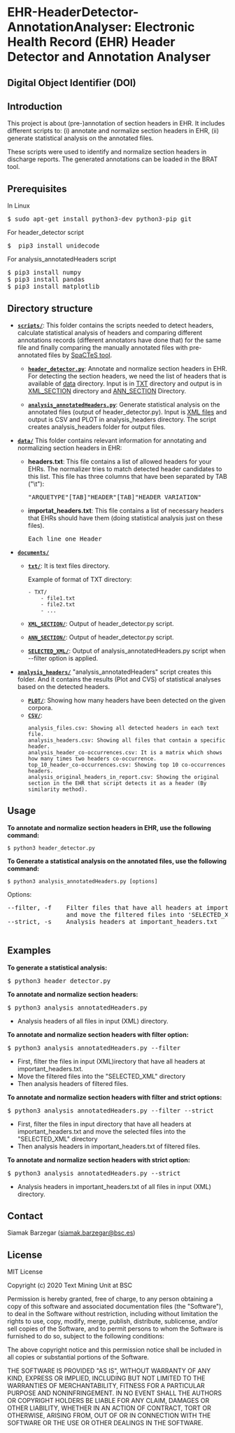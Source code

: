 # EHR-HeaderDetector-AnnotationAnalyser: Electronic Health Record (EHR) Header Detector and Annotation Analyser #

## Digital Object Identifier (DOI)

## Introduction

This project is about (pre-)annotation of section headers in EHR. It includes different scripts to: 
(i) annotate and normalize section headers in EHR, 
(ii) generate statistical analysis on the annotated files. 

These scripts were used to identify and normalize section headers in discharge reports. 
The generated annotations can be loaded in the BRAT tool.


## Prerequisites
In Linux
<pre>
$ sudo apt-get install python3-dev python3-pip git
</pre>

For header_detector script
<pre>
$  pip3 install unidecode
</pre>

For analysis_annotatedHeaders script
<pre>
$ pip3 install numpy
$ pip3 install pandas
$ pip3 install matplotlib
</pre>


## Directory structure

- [**`scripts/`**](scripts/): 
This folder contains the scripts needed to detect headers, calculate statistical analysis of headers 
and comparing different annotations records (different annotators have done that) for the same file
and finally comparing the manually annotated files with pre-annotated files by [SpaCTeS tool](https://github.com/siabar/SpaCTeS).

  - [**`header_detector.py`**](scripts/header_detector.py): Annotate and normalize section headers in EHR. 
    For detecting the section headers, we need the list of headers that is available of [data](data/) directory. 
    Input is in [TXT](documents/TXT) directory and 
    output is in [XML_SECTION](documents/SELECTED_XML) directory and [ANN_SECTION](documents/ANN_SECTION) Directory.

  - [**`analysis_annotatedHeaders.py`**](scripts/analysis_annotatedHeaders.py): Generate statistical analysis on the annotated files (output of header_detector.py).
    Input is [XML files](documents/SELECTED_XML) and output is CSV and PLOT in analysis_headers directory.
    The script creates analysis_headers folder for output files.
    
- [**`data/`**](data/)
This folder contains relevant information for annotating and normalizing section headers in EHR:

  - **headers.txt**: This file contains a list of allowed headers for your EHRs. 
	The normalizer tries to match detected header candidates to this list.
	This file has three columns that have been separated by TAB ("\t"):
	<pre>
	"ARQUETYPE"[TAB]"HEADER"[TAB]"HEADER VARIATION" 
	</pre>
  - **importat_headers.txt**: This file contains a list of necessary headers that EHRs should have them (doing statistical analysis just on these files).
    <pre>
    Each line one Header
    </pre>
- [**`documents/`**](documents/)
  - [**`txt/`**](documents/txt/): It is text files directory.

    Example of format of TXT directory:
    ```
    - TXT/
        - file1.txt
        - file2.txt
        - ...
    ```

  - [**`XML_SECTION/`**](documents/SELECTED_XML/): Output of header_detector.py script.
  - [**`ANN_SECTION/`**](documents/ANN_SECTION/): Output of header_detector.py script.
  - [**`SELECTED_XML/`**](documents/SELECTED_XML/): Output of analysis_annotatedHeaders.py script when --filter option is applied.


- [**`analysis_headers/`**](analysis_headers/)
"analysis_annotatedHeaders" script creates this folder.
And it contains the results (Plot and CVS) of statistical analyses based on the detected headers.
  -  [**`PLOT/`**](analysis_headers/PLOT/):
    Showing how many headers have been detected on the given corpora.
  -  [**`CSV/`**](analysis_headers/CSV/):
      ```
      analysis_files.csv: Showing all detected headers in each text file. 
      analysis_headers.csv: Showing all files that contain a specific header. 
      analysis_header_co-occurrences.csv: It is a matrix which shows how many times two headers co-occurrence.
      top_10_header_co-occurrences.csv: Showing top 10 co-occurrences headers.
      analysis_original_headers_in_report.csv: Showing the original section in the EHR that script detects it as a header (By similarity method).
      ```



## Usage

**To annotate and normalize section headers in EHR, use the following command:**

    $ python3 header_detector.py 


**To Generate a statistical analysis on the annotated files, use the following command:**

    $ python3 analysis_annotatedHeaders.py [options] 

Options:
<pre>
--filter, -f    Filter files that have all headers at important_headers.txt (in the data directory)
                and move the filtered files into 'SELECTED_XML' directory 
--strict, -s    Analysis headers at important_headers.txt 
            
</pre>

## Examples

**To generate a statistical analysis:**
<pre>
$ python3 header_detector.py 
</pre>

**To annotate and normalize section headers:**
<pre>
$ python3 analysis_annotatedHeaders.py
</pre>

- Analysis headers of all files in input (XML) directory.


**To annotate and normalize section headers with filter option:**
<pre>
$ python3 analysis_annotatedHeaders.py --filter
</pre>
- First, filter the files in input (XML)irectory that have all headers at important_headers.txt.
- Move the filtered files into the "SELECTED_XML" directory 
- Then analysis headers of filtered files.



**To annotate and normalize section headers with filter and strict options:**
<pre>
$ python3 analysis_annotatedHeaders.py --filter --strict
</pre>

- First, filter the files in input directory that have all headers at important_headers.txt and move the selected files into the "SELECTED_XML" directory 
- Then analysis headers in important_headers.txt of filtered files.

**To annotate and normalize section headers with  strict option:**
<pre>
$ python3 analysis_annotatedHeaders.py --strict
</pre>

- Analysis headers in important_headers.txt of all files in input (XML) directory.

## Contact

Siamak Barzegar (siamak.barzegar@bsc.es)

## License
MIT License

Copyright (c) 2020 Text Mining Unit at BSC

Permission is hereby granted, free of charge, to any person obtaining a copy
of this software and associated documentation files (the "Software"), to deal
in the Software without restriction, including without limitation the rights
to use, copy, modify, merge, publish, distribute, sublicense, and/or sell
copies of the Software, and to permit persons to whom the Software is
furnished to do so, subject to the following conditions:

The above copyright notice and this permission notice shall be included in all
copies or substantial portions of the Software.

THE SOFTWARE IS PROVIDED "AS IS", WITHOUT WARRANTY OF ANY KIND, EXPRESS OR
IMPLIED, INCLUDING BUT NOT LIMITED TO THE WARRANTIES OF MERCHANTABILITY,
FITNESS FOR A PARTICULAR PURPOSE AND NONINFRINGEMENT. IN NO EVENT SHALL THE
AUTHORS OR COPYRIGHT HOLDERS BE LIABLE FOR ANY CLAIM, DAMAGES OR OTHER
LIABILITY, WHETHER IN AN ACTION OF CONTRACT, TORT OR OTHERWISE, ARISING FROM,
OUT OF OR IN CONNECTION WITH THE SOFTWARE OR THE USE OR OTHER DEALINGS IN THE
SOFTWARE.
